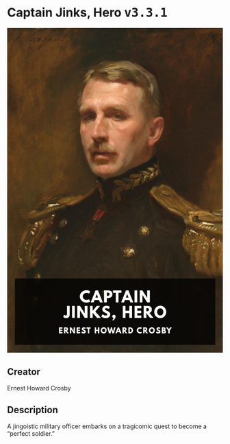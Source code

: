 
# Captain Jinks, Hero <kbd>v3.3.1</kbd>

<center>
  <img src="./cover-1024.jpg"/>
</center>

## Creator
Ernest Howard Crosby

## Description
A jingoistic military officer embarks on a tragicomic quest to become a “perfect soldier.”
